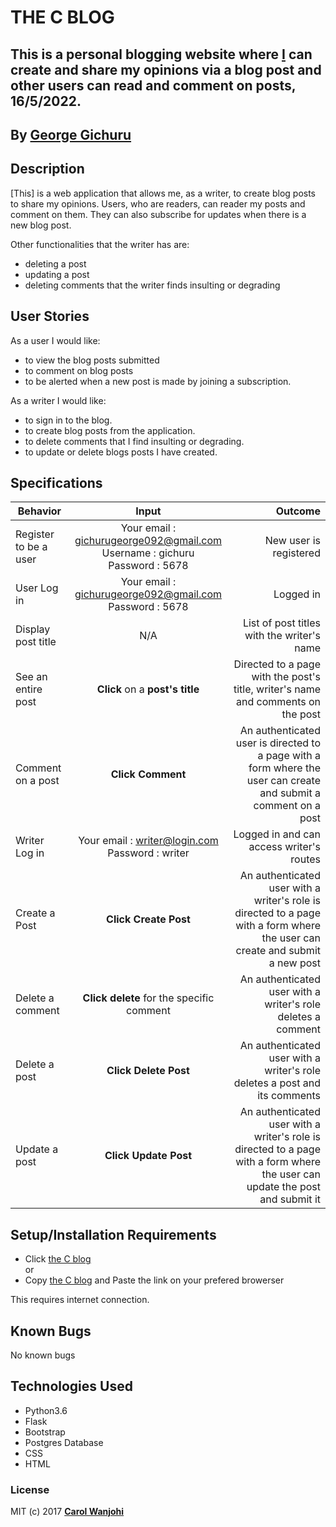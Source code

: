 # THE C BLOG

## This is a personal blogging website where [I](https://github.com/GEORGE-GICHURU) can create and share my opinions via a blog post and other users can read and comment on posts, 16/5/2022.


## By **[George Gichuru](https://github.com/GEORGE-GICHURU)**

## Description
[This] is a web application that allows me, as a writer, to create blog posts to share my opinions. Users, who are readers, can reader my posts and comment on them. They can also subscribe for updates when there is a new blog post.<br>

Other functionalities that the writer has are: <br>
- deleting a post
- updating a post
- deleting comments that the writer finds insulting or degrading

## User Stories
As a user I would like:
* to view the blog posts submitted
* to comment on blog posts
* to be alerted when a new post is made by joining a subscription. <br>

As a writer I would like:
* to sign in to the blog.
* to create blog posts from the application.
* to delete comments that I find insulting or degrading.
* to update or delete blogs posts I have created.

## Specifications
| Behavior        | Input           | Outcome  |
| ------------- |:-------------:| -----:|
| Register to be a user | Your email : gichurugeorge092@gmail.com <br> Username : gichuru  <br> Password : 5678 | New user is registered |
| User Log in | Your email : gichurugeorge092@gmail.com <br> Password : 5678 | Logged in |
| Display post title | N/A | List of post titles with the writer's name |
| See an entire post | **Click** on a **post's title** | Directed to a page with the post's title, writer's name and comments on the post |
| Comment on a post | **Click Comment** | An authenticated user is directed to a page with a form where the user can create and submit a comment on a post |
| Writer Log in | Your email : writer@login.com <br> Password : writer | Logged in and can access writer's routes |
| Create a Post | **Click Create Post** | An authenticated user with a writer's role is directed to a page with a form where the user can create and submit a new post |
| Delete a comment | **Click delete** for the specific comment | An authenticated user with a writer's role deletes a comment |
| Delete a post | **Click Delete Post** | An authenticated user with a writer's role deletes a post and its comments |
| Update a post | **Click Update Post** | An authenticated user with a writer's role is directed to a page with a form where the user can update the post and submit it |

## Setup/Installation Requirements

* Click [the C blog](https://python-personal-blog.herokuapp.com/) <br/>
  or <br/>
* Copy [the C blog](https://python-personal-blog.herokuapp.com/) and  Paste the link on your prefered browerser

This requires internet connection.

## Known Bugs

No known bugs

## Technologies Used
- Python3.6
- Flask
- Bootstrap
- Postgres Database
- CSS
- HTML

### License

MIT (c) 2017 **[Carol Wanjohi](https://github.com/carolwanjohi)**


